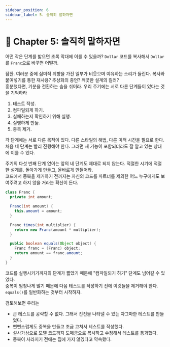 ```yaml
---
sidebar_position: 6
sidebar_label: 5. 솔직히 말하자면
---
```


# 🌈 Chapter 5: 솔직히 말하자면
어떤 작은 단계를 밟으면 초록 막대에 이를 수 있을까? `Dollar` 코드를 복사해서 `Dollar`를 `Franc`으로 바꾸면 어떨까.   

잠깐. 여러분 중에 심미적 취향을 가진 일부가 비웃으며 야유하는 소리가 들린다. 복사와 붙여넣기를 통한 재사용? 추상화의 종언? 깨끗한 설계의 킬러?   
흥분했다면, 기분을 전환하는 숨을 쉬어라. 우리 주기에는 서로 다른 단계들이 있다는 것을 기억하라

1. 테스트 작성.
2. 컴파일되게 하기.
3. 실패하는지 확인하기 위해 실행.
4. 실행하게 만듦.
5. 중복 제거.

각 단계에는 서로 다른 목적이 있다. 다른 스타일의 해법, 다른 미적 시간을 필요로 한다. 처음 네 단계는 빨리 진행해야 한다. 그러면 새 기능이 포함되더라도 잘 알고 있는 상태에 이를 수 있다.   

주기의 다섯 번째 단계 없이는 앞의 네 단계도 제대로 되지 않는다. 적절한 시기에 적절한 설계를. 돌아가게 만들고, 올바르게 만들어라.   
코드에서 중복을 제거하기 전까지는 자신의 코드를 파트너를 제외한 어느 누구에게도 보여주려고 하지 않을 거라는 확신이 든다.

```java
class Franc {
  private int amount;

  Franc(int amount) {
    this.amount = amount;
  }

  Franc times(int multiplier) {
    return new Franc(amount * multiplier);
  }

  public boolean equals(Object object) {
    Franc franc = (Franc) object;
    return amount == franc.amount;
  }
}
```

코드를 실행시키기까지의 단계가 짧았기 때문에 "컴파일되기 하기" 단계도 넘어갈 수 있었다.   
중복이 엄청나게 많기 때문에 다음 테스트를 작성하기 전에 이것들을 제거해야 한다. `equals()`를 일반화하는 것부터 시작하자.   

검토해보면 우리는
- 큰 테스트를 공략할 수 없다. 그래서 진전을 나타낼 수 있는 자그마한 테스트를 만들었다.
- 뻔뻔스럽게도 중복을 만들고 조금 고쳐서 테스트를 작성했다.
- 설사가상으로 모델 코드까지 도매금으로 복사하고 수정해서 테스트를 통과했다.
- 중복이 사라지기 전에는 집에 가지 않겠다고 약속했다.
